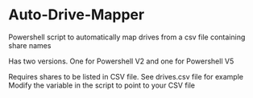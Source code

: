 # Auto-Drive-Mapper
Powershell script to automatically map drives from a csv file containing share names

Has two versions. One for Powershell V2 and one for Powershell V5

Requires shares to be listed in CSV file. See drives.csv file for example
Modify the variable in the script to point to your CSV file
